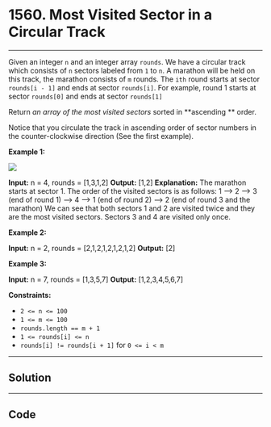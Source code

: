 # 1560. Most Visited Sector in  a Circular Track

---

Given an integer `n` and an integer array `rounds`. We have a circular track which consists of `n` sectors labeled from `1` to `n`. A marathon will be held on this track, the marathon consists of `m` rounds. The `ith` round starts at sector `rounds[i - 1]` and ends at sector `rounds[i]`. For example, round 1 starts at sector `rounds[0]` and ends at sector `rounds[1]`

Return _an array of the most visited sectors_ sorted in **ascending ** order.

Notice that you circulate the track in ascending order of sector numbers in the counter-clockwise direction (See the first example).

 

**Example 1:**

![](https://assets.leetcode.com/uploads/2020/08/14/tmp.jpg)


**Input:** n = 4, rounds = [1,3,1,2]
**Output:** [1,2]
**Explanation:** The marathon starts at sector 1. The order of the visited sectors is as follows:
1 --> 2 --> 3 (end of round 1) --> 4 --> 1 (end of round 2) --> 2 (end of round 3 and the marathon)
We can see that both sectors 1 and 2 are visited twice and they are the most visited sectors. Sectors 3 and 4 are visited only once.

**Example 2:**


**Input:** n = 2, rounds = [2,1,2,1,2,1,2,1,2]
**Output:** [2]


**Example 3:**


**Input:** n = 7, rounds = [1,3,5,7]
**Output:** [1,2,3,4,5,6,7]


 

**Constraints:**

  * `2 <= n <= 100`
  * `1 <= m <= 100`
  * `rounds.length == m + 1`
  * `1 <= rounds[i] <= n`
  * `rounds[i] != rounds[i + 1]` for `0 <= i < m`

---

## Solution



---

## Code
```python


```